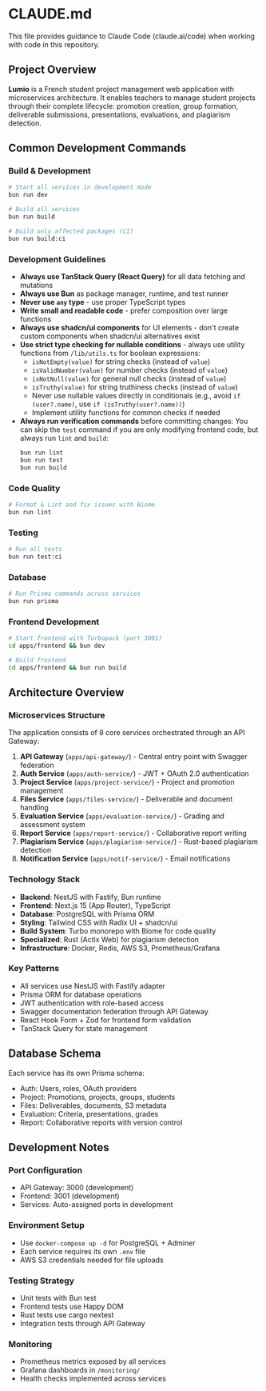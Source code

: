 # CLAUDE.md

This file provides guidance to Claude Code (claude.ai/code) when working with code in this repository.

## Project Overview

**Lumio** is a French student project management web application with microservices architecture. It enables teachers to manage student projects through their complete lifecycle: promotion creation, group formation, deliverable submissions, presentations, evaluations, and plagiarism detection.

## Common Development Commands

### Build & Development
```bash
# Start all services in development mode
bun run dev

# Build all services
bun run build

# Build only affected packages (CI)
bun run build:ci
```

### Development Guidelines
- **Always use TanStack Query (React Query)** for all data fetching and mutations
- **Always use Bun** as package manager, runtime, and test runner
- **Never use `any` type** - use proper TypeScript types
- **Write small and readable code** - prefer composition over large functions
- **Always use shadcn/ui components** for UI elements - don't create custom components when shadcn/ui alternatives exist
- **Use strict type checking for nullable conditions** - always use utility functions from `/lib/utils.ts` for boolean expressions:
  - `isNotEmpty(value)` for string checks (instead of `value`)
  - `isValidNumber(value)` for number checks (instead of `value`)
  - `isNotNull(value)` for general null checks (instead of `value`)
  - `isTruthy(value)` for string truthiness checks (instead of `value`)
  - Never use nullable values directly in conditionals (e.g., avoid `if (user?.name)`, use `if (isTruthy(user?.name))`)
  - Implement utility functions for common checks if needed
- **Always run verification commands** before committing changes:
  You can skip the `test` command if you are only modifying frontend code, but always run `lint` and `build`:
  ```bash
  bun run lint
  bun run test
  bun run build
  ```

### Code Quality
```bash
# Format & Lint and fix issues with Biome
bun run lint
```

### Testing
```bash
# Run all tests
bun run test:ci
```

### Database
```bash
# Run Prisma commands across services
bun run prisma
```

### Frontend Development
```bash
# Start frontend with Turbopack (port 3001)
cd apps/frontend && bun dev

# Build frontend
cd apps/frontend && bun run build
```

## Architecture Overview

### Microservices Structure
The application consists of 8 core services orchestrated through an API Gateway:

1. **API Gateway** (`apps/api-gateway/`) - Central entry point with Swagger federation
2. **Auth Service** (`apps/auth-service/`) - JWT + OAuth 2.0 authentication
3. **Project Service** (`apps/project-service/`) - Project and promotion management
4. **Files Service** (`apps/files-service/`) - Deliverable and document handling
5. **Evaluation Service** (`apps/evaluation-service/`) - Grading and assessment system
6. **Report Service** (`apps/report-service/`) - Collaborative report writing
7. **Plagiarism Service** (`apps/plagiarism-service/`) - Rust-based plagiarism detection
8. **Notification Service** (`apps/notif-service/`) - Email notifications

### Technology Stack
- **Backend**: NestJS with Fastify, Bun runtime
- **Frontend**: Next.js 15 (App Router), TypeScript
- **Database**: PostgreSQL with Prisma ORM
- **Styling**: Tailwind CSS with Radix UI + shadcn/ui
- **Build System**: Turbo monorepo with Biome for code quality
- **Specialized**: Rust (Actix Web) for plagiarism detection
- **Infrastructure**: Docker, Redis, AWS S3, Prometheus/Grafana

### Key Patterns
- All services use NestJS with Fastify adapter
- Prisma ORM for database operations
- JWT authentication with role-based access
- Swagger documentation federation through API Gateway
- React Hook Form + Zod for frontend form validation
- TanStack Query for state management

## Database Schema
Each service has its own Prisma schema:
- Auth: Users, roles, OAuth providers
- Project: Promotions, projects, groups, students
- Files: Deliverables, documents, S3 metadata
- Evaluation: Criteria, presentations, grades
- Report: Collaborative reports with version control

## Development Notes

### Port Configuration
- API Gateway: 3000 (development)
- Frontend: 3001 (development)
- Services: Auto-assigned ports in development

### Environment Setup
- Use `docker-compose up -d` for PostgreSQL + Adminer
- Each service requires its own `.env` file
- AWS S3 credentials needed for file uploads

### Testing Strategy
- Unit tests with Bun test
- Frontend tests use Happy DOM
- Rust tests use cargo nextest
- Integration tests through API Gateway

### Monitoring
- Prometheus metrics exposed by all services
- Grafana dashboards in `/monitoring/`
- Health checks implemented across services
